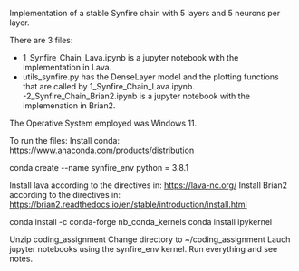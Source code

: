 Implementation of a stable Synfire chain with 5 layers and 5 neurons per layer.

There are 3 files:
- 1_Synfire_Chain_Lava.ipynb is a jupyter notebook with the implementation in Lava.
- utils_synfire.py has the DenseLayer model and the plotting functions that are called by 1_Synfire_Chain_Lava.ipynb.
-2_Synfire_Chain_Brian2.ipynb is a jupyter notebook with the implemenation in Brian2.

The Operative System employed was Windows 11.

To run the files:
Install conda: https://www.anaconda.com/products/distribution

conda create --name synfire_env python = 3.8.1

Install lava according to the directives in: https://lava-nc.org/
Install Brian2 according to the directives in: https://brian2.readthedocs.io/en/stable/introduction/install.html

conda install -c conda-forge nb_conda_kernels
conda install ipykernel

Unzip coding_assignment
Change directory to ~/coding_assignment
Lauch jupyter notebooks using the synfire_env kernel.
Run everything and see notes.
